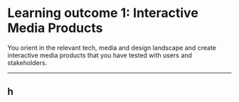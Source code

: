 # Learning outcome 1: Interactive Media Products

You orient in the relevant tech, media and design landscape and create interactive media products that you have tested with users and stakeholders.

---

## h